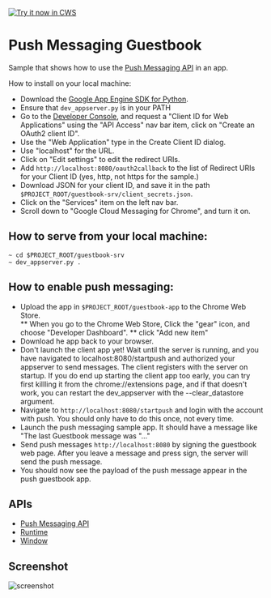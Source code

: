 <a target="_blank" href="https://chrome.google.com/webstore/detail/lhfglgdhgbghggmdeehmkdiaehecdnaa">![Try it now in CWS](https://raw.github.com/GoogleChrome/chrome-app-samples/master/tryitnowbutton.png "Click here to install this sample from the Chrome Web Store")</a>

# Push Messaging Guestbook

Sample that shows how to use the [Push Messaging
API](http://developer.chrome.com/apps/pushMessaging.html) in an app.

How to install on your local machine:

* Download the [Google App Engine SDK for
  Python](https://developers.google.com/appengine/downloads#Google_App_Engine_SDK_for_Python).
* Ensure that <code>dev\_appserver.py</code> is in your PATH
* Go to the [Developer Console](https://code.google.com/apis/console/), and request a "Client ID for Web Applications"
  using the "API Access" nav bar item, click on "Create an OAuth2 client ID".
* Use the "Web Application" type in the Create Client ID dialog.
* Use "localhost" for the URL.
* Click on "Edit settings" to edit the redirect URIs.
* Add <code>http://localhost:8080/oauth2callback</code> to the list of Redirect
  URIs for your Client ID (yes, http, not https for the sample.)
* Download JSON for your client ID, and save it in the path
  <code>$PROJECT\_ROOT/guestbook-srv/client\_secrets.json</code>.
* Click on the "Services" item on the left nav bar.
* Scroll down to "Google Cloud Messaging for Chrome", and turn it on.

## How to serve from your local machine: ##

    ~ cd $PROJECT_ROOT/guestbook-srv
    ~ dev_appserver.py .

## How to enable push messaging:

* Upload the app in <code>$PROJECT\_ROOT/guestbook-app</code> to the Chrome Web Store.  
** When you go to the Chrome Web Store, Click the "gear" icon, and choose "Developer Dashboard".
** click "Add new item"
* Download he app back to your browser.
* Don't launch the client app yet!  Wait until the server is running, and you have navigated to localhost:8080/startpush and authorized your appserver to send messages.  The client registers with the server on startup.  If you do end up starting the client app too early, you can try first killling it from the chrome://extensions page, and if that doesn't work, you can restart the dev_appserver with the --clear_datastore argument.
* Navigate to <code>http://localhost:8080/startpush</code> and login with the account with push.  You should only have to do this once, not every time.
* Launch the push messaging sample app. It should have a message like "The last Guestbook message was "..."
* Send push messages <code>http://localhost:8080</code> by signing the guestbook web page.  After you leave a message and press sign, the server will send the push message.
* You should now see the payload of the push message appear in the push guestbook app.

## APIs

* [Push Messaging API](http://developer.chrome.com/apps/pushMessaging.html)
* [Runtime](http://developer.chrome.com/apps/app.runtime.html)
* [Window](http://developer.chrome.com/apps/app.window.html)
     
## Screenshot
![screenshot](https://raw.github.com/GoogleChrome/chrome-app-samples/master/push-guestbook/assets/screenshot_1280_800.png)

